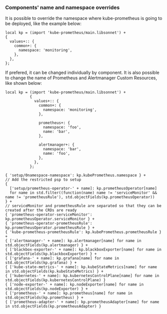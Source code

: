 ### Components' name and namespace overrides

It is possible to override the namespace where kube-prometheus is going to be deployed, like the example below:

```jsonnet
local kp = (import 'kube-prometheus/main.libsonnet') +
{
  values+:: {
    common+: {
      namespace: 'monitoring',
    },
  },
};
```

If prefered, it can be changed individually by component. It is also possible to change the name of Prometheus and Alertmanager Custom Resources, like shown below:

```jsonnet mdox-exec="cat examples/name-namespace-overrides.jsonnet"
local kp = (import 'kube-prometheus/main.libsonnet') +
           {
             values+:: {
               common+: {
                 namespace: 'monitoring',
               },

               prometheus+: {
                 namespace: 'foo',
                 name: 'bar',
               },

               alertmanager+: {
                 namespace: 'bar',
                 name: 'foo',
               },
             },
           };

{ 'setup/0namespace-namespace': kp.kubePrometheus.namespace } +
// Add the restricted psp to setup
{
  ['setup/prometheus-operator-' + name]: kp.prometheusOperator[name]
  for name in std.filter((function(name) name != 'serviceMonitor' && name != 'prometheusRule'), std.objectFields(kp.prometheusOperator))
} +
// serviceMonitor and prometheusRule are separated so that they can be created after the CRDs are ready
{ 'prometheus-operator-serviceMonitor': kp.prometheusOperator.serviceMonitor } +
{ 'prometheus-operator-prometheusRule': kp.prometheusOperator.prometheusRule } +
{ 'kube-prometheus-prometheusRule': kp.kubePrometheus.prometheusRule } +
{ ['alertmanager-' + name]: kp.alertmanager[name] for name in std.objectFields(kp.alertmanager) } +
{ ['blackbox-exporter-' + name]: kp.blackboxExporter[name] for name in std.objectFields(kp.blackboxExporter) } +
{ ['grafana-' + name]: kp.grafana[name] for name in std.objectFields(kp.grafana) } +
{ ['kube-state-metrics-' + name]: kp.kubeStateMetrics[name] for name in std.objectFields(kp.kubeStateMetrics) } +
{ ['kubernetes-' + name]: kp.kubernetesControlPlane[name] for name in std.objectFields(kp.kubernetesControlPlane) }
{ ['node-exporter-' + name]: kp.nodeExporter[name] for name in std.objectFields(kp.nodeExporter) } +
{ ['prometheus-' + name]: kp.prometheus[name] for name in std.objectFields(kp.prometheus) } +
{ ['prometheus-adapter-' + name]: kp.prometheusAdapter[name] for name in std.objectFields(kp.prometheusAdapter) }
```
